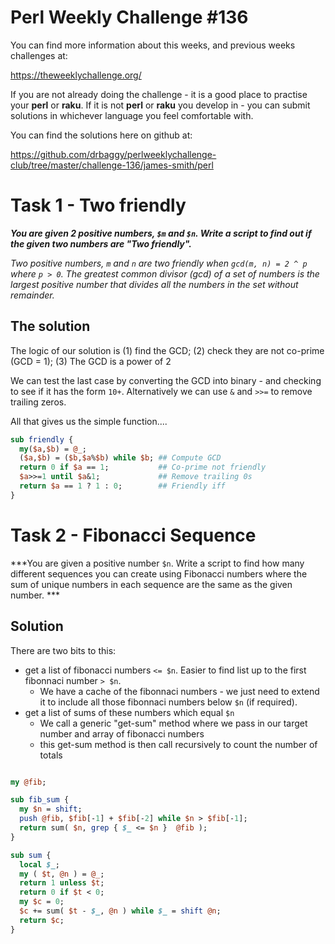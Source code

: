 # Perl Weekly Challenge #136

You can find more information about this weeks, and previous weeks challenges at:

  https://theweeklychallenge.org/

If you are not already doing the challenge - it is a good place to practise your
**perl** or **raku**. If it is not **perl** or **raku** you develop in - you can
submit solutions in whichever language you feel comfortable with.

You can find the solutions here on github at:

https://github.com/drbaggy/perlweeklychallenge-club/tree/master/challenge-136/james-smith/perl

# Task 1 -  Two friendly

***You are given 2 positive numbers, `$m` and `$n`. Write a script to find out if the given two numbers are "Two friendly".***

*Two positive numbers, `m` and `n` are two friendly when `gcd(m, n) = 2 ^ p` where `p > 0`. The greatest common divisor (gcd) of a set of numbers is the largest positive number that divides all the numbers in the set without remainder.*

## The solution

The logic of our solution is (1) find the GCD; (2) check they are not co-prime (GCD = 1); (3) The GCD is a power of 2

We can test the last case by converting the GCD into binary - and checking to see if it has the form `10+`. Alternatively we can use `&` and `>>=` to remove trailing zeros.

All that gives us the simple function....

```perl
sub friendly {
  my($a,$b) = @_;
  ($a,$b) = ($b,$a%$b) while $b; ## Compute GCD
  return 0 if $a == 1;           ## Co-prime not friendly
  $a>>=1 until $a&1;             ## Remove trailing 0s
  return $a == 1 ? 1 : 0;        ## Friendly iff
}

```

# Task 2 - Fibonacci Sequence

***You are given a positive number `$n`. Write a script to find how many different sequences you can create using Fibonacci numbers where the sum of unique numbers in each sequence are the same as the given number. ***

## Solution

There are two bits to this:
 * get a list of fibonacci numbers `<= $n`. Easier to find list up to the first fibonnaci number `> $n`.
   * We have a cache of the fibonnaci numbers - we just need to extend it to include all those fibonnaci numbers below `$n` (if required).
 * get a list of sums of these numbers which equal `$n`
   * We call a generic "get-sum" method where we pass in our target number and array of fibonacci numbers
   * this get-sum method is then call recursively to count the number of totals
 
```perl

my @fib;

sub fib_sum {
  my $n = shift;
  push @fib, $fib[-1] + $fib[-2] while $n > $fib[-1];
  return sum( $n, grep { $_ <= $n }  @fib );
}

sub sum {
  local $_;
  my ( $t, @n ) = @_;
  return 1 unless $t;
  return 0 if $t < 0;
  my $c = 0;
  $c += sum( $t - $_, @n ) while $_ = shift @n;
  return $c;
}

```

